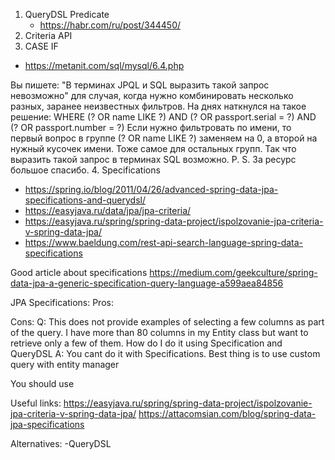 1. QueryDSL Predicate
   - https://habr.com/ru/post/344450/
2. Criteria API
3. CASE IF
- https://metanit.com/sql/mysql/6.4.php

Вы пишете: "В терминах JPQL и SQL выразить такой запрос невозможно" для случая, когда нужно комбинировать несколько разных, заранее неизвестных фильтров. На днях наткнулся на такое решение:
WHERE (? OR name LIKE ?) AND (? OR passport.serial = ?) AND (? OR passport.number = ?)
Если нужно фильтровать по имени, то первый вопрос в группе (? OR name LIKE ?) заменяем на 0, а второй на нужный кусочек имени. Тоже самое для остальных групп.
Так что выразить такой запрос в терминах SQL возможно.
P. S. За ресурс большое спасибо.
4. Specifications
  - https://spring.io/blog/2011/04/26/advanced-spring-data-jpa-specifications-and-querydsl/
  - https://easyjava.ru/data/jpa/jpa-criteria/
  - https://easyjava.ru/spring/spring-data-project/ispolzovanie-jpa-criteria-v-spring-data-jpa/
  - https://www.baeldung.com/rest-api-search-language-spring-data-specifications


Good article about specifications
https://medium.com/geekculture/spring-data-jpa-a-generic-specification-query-language-a599aea84856


JPA Specifications:
Pros:

Cons:
Q: This does not provide examples of selecting a few columns as part of the query. I have more than 80 columns in my Entity class but want to retrieve only a few of them. How do I do it using Specification and QueryDSL
A: You cant do it with Specifications. Best thing is to use custom query with entity manager

You should use 

Useful links:
https://easyjava.ru/spring/spring-data-project/ispolzovanie-jpa-criteria-v-spring-data-jpa/
https://attacomsian.com/blog/spring-data-jpa-specifications

Alternatives:
-QueryDSL
